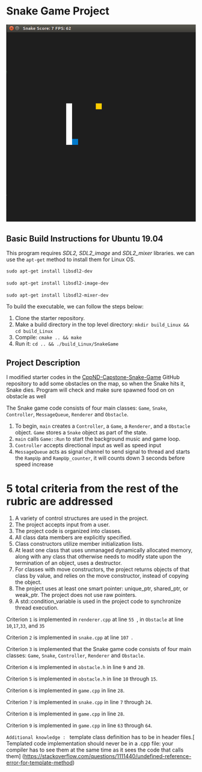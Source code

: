 # Snake Game Project

<img src="/snake_game.gif"/>

## Basic Build Instructions for Ubuntu 19.04

This program requires *SDL2, SDL2_image* and *SDL2_mixer* libraries. we can use the `apt-get` method to install them for Linux OS.

```
sudo apt-get install libsdl2-dev

sudo apt-get install libsdl2-image-dev

sudo apt-get install libsdl2-mixer-dev
```

To build the executable, we can follow the steps below:

1. Clone the starter repository.
2. Make a build directory in the top level directory: `mkdir build_Linux && cd build_Linux`
3. Compile: `cmake .. && make`
4. Run it: `cd .. && ./build_Linux/SnakeGame`

## Project Description

I modified starter codes in the [CppND-Capstone-Snake-Game](https://github.com/udacity/CppND-Capstone-Snake-Game) GitHub repository to add some obstacles on the map, so when the
Snake hits it, Snake dies. Program will check and make sure spawned food on on obstacle as well 

The Snake game code consists of four main classes: `Game`, `Snake`, `Controller`, `MessageQueue`, `Renderer` and `Obstacle`.

1. To begin, `main` creates a `Controller`, a `Game`, a `Renderer`, and a `Obstacle` object. `Game` stores a `Snake` object as part of the state.
2. `main` calls `Game::Run` to start the background music and game loop.
3. `Controller` accepts directional input as well as speed input
4. `MessageQueue` acts as signal channel to send signal to thread and starts the `RampUp` and `RampUp_counter`, it will counts down 3 seconds before speed increase 

# 5 total criteria from the rest of the rubric are addressed

1. A variety of control structures are used in the project.
2. The project accepts input from a user.
3. The project code is organized into classes.
4. All class data members are explicitly specified.
5. Class constructors utilize member initialization lists.
6. At least one class that uses unmanaged dynamically allocated memory, along with any class that otherwise needs to modify state upon the termination of an object, uses a destructor.
7. For classes with move constructors, the project returns objects of that class by value, and relies on the move constructor, instead of copying the object.
8. The project uses at least one smart pointer: unique_ptr, shared_ptr, or weak_ptr. The project does not use raw pointers.
9. A std::condition_variable is used in the project code to synchronize thread execution.

Criterion `1` is implemented in `renderer.cpp` at line `55 `, in `Obstacle` at line `10`,`17`,`33`, and `35`

Criterion `2` is implemented in `snake.cpp` at line `107 `.

Criterion `3` is implemented that the Snake game code consists of four main classes: `Game`, `Snake`, `Controller`,  `Renderer` and `Obstacle`.

Criterion `4` is implemented in `obstacle.h` in line `9` and `20`.

Criterion `5`  is implemented in `obstacle.h` in line `10` through `15`.

Criterion `6` is implemented in `game.cpp` in line `28`.

Criterion `7` is implemented in `snake.cpp` in line `7` through `24`.

Criterion `8` is implemented in `game.cpp` in line `28`.

Criterion `9` is implemented in `game.cpp` in line `63` through `64`. 

`Additional knowledge : ` template class definition has to be in header files.[ Templated code implementation should never be in a .cpp file: your compiler has to see them at the same time as it sees the code that calls them] (https://stackoverflow.com/questions/1111440/undefined-reference-error-for-template-method)

